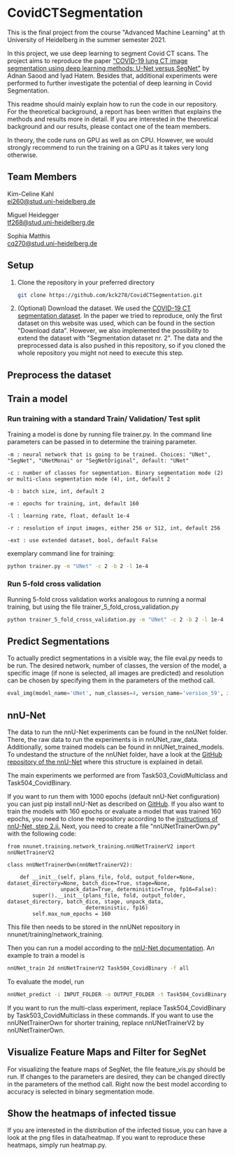 # CovidCTSegmentation
This is the final project from the course "Advanced Machine Learning" at th University of Heidelberg in the summer semester 2021.

In this project, we use deep learning to segment Covid CT scans. The project aims to reproduce the paper ["COVID-19 lung CT image segmentation using deep learning methods: U-Net versus SegNet"](https://bmcmedimaging.biomedcentral.com/articles/10.1186/s12880-020-00529-5) by Adnan Saood and Iyad Hatem. Besides that, additional experiments were performed to further investigate the potential of deep learning in Covid Segmentation.

This readme should mainly explain how to run the code in our repository. For the theoretical background, a report has been written that explains the methods and results more in detail. If you are interested in the theoretical background and our results, please contact one of the team members.

In theory, the code runs on GPU as well as on CPU. However, we would strongly recommend to run the training on a GPU as it takes very long otherwise.

## Team Members
Kim-Celine Kahl  
ei260@stud.uni-heidelberg.de  

Miguel Heidegger  
tf268@stud.uni-heidelberg.de

Sophia Matthis  
cq270@stud.uni-heidelberg.de

## Setup
1. Clone the repository in your preferred directory
    ```bash
    git clone https://github.com/kck278/CovidCTSegmentation.git
    ```
<!--Install required packages Vielleicht sollten wir noch eine requirements.txt machen-->
2. (Optional) Download the dataset. We used the  [COVID-19 CT segmentation dataset](http://medicalsegmentation.com/covid19/). In the paper we tried to reproduce, only the first dataset on this website was used, which can be found in the section "Download data". However, we also implemented the possibility to extend the dataset with "Segmentation dataset nr. 2". The data and the preprocessed data is also pushed in this repository, so if you cloned the whole repository you might not need to execute this step.

## Preprocess the dataset

## Train a model

### Run training with a standard Train/ Validation/ Test split
Training a model is done by running file trainer.py. In the command line parameters can be passed in to determine the training parameter. 

    -m : neural network that is going to be trained. Choices: "UNet", "SegNet", "UNetMonai" or "SegNetOriginal", default: "UNet"

    -c : number of classes for segmentation. Binary segmentation mode (2) or multi-class segmentation mode (4), int, default 2

    -b : batch size, int, default 2

    -e : epochs for training, int, default 160

    -l : learning rate, float, default 1e-4

    -r : resolution of input images, either 256 or 512, int, default 256

    -ext : use extended dataset, bool, default False

exemplary command line for training:

```bash
python trainer.py -m "UNet" -c 2 -b 2 -l 1e-4
```

### Run 5-fold cross validation
Running 5-fold cross validation works analogous to running a normal training, but using the file trainer_5_fold_cross_validation.py

```bash
python trainer_5_fold_cross_validation.py -m "UNet" -c 2 -b 2 -l 1e-4
```

## Predict Segmentations
To actually predict segmentations in a visible way, the file eval.py needs to be run.
The desired network, number of classes, the version of the model, a specific image (if none is selected, all images are predicted) and resolution can be chosen by specifying them in the parameters of the method call.

```python
eval_img(model_name='UNet', num_classes=4, version_name='version_59', image_name=None, resolution=256)
```
## nnU-Net
The data to run the nnU-Net experiments can be found in the nnUNet folder. There, the raw data to run the experiments is in nnUNet_raw_data. Additionally, some trained models can be found in nnUNet_trained_models. 
To undestand the structure of the nnUNet folder, have a look at the [GitHub repository of the nnU-Net](https://github.com/MIC-DKFZ/nnUNet) where this structure is explained in detail.

The main experiments we performed are from Task503_CovidMulticlass and Task504_CovidBinary. 

If you want to run them with 1000 epochs (default nnU-Net configuration) you can just pip install nnU-Net as described on [GitHub](https://github.com/MIC-DKFZ/nnUNet). If you also want to train the models with 160 epochs or evaluate a model that was trained 160 epochs, you need to clone the repository according to the [instructions of nnU-Net, step 2.ii.](https://github.com/MIC-DKFZ/nnUNet#installation) Next, you need to create a file "nnUNetTrainerOwn.py" with the following code:

```
from nnunet.training.network_training.nnUNetTrainerV2 import nnUNetTrainerV2

class nnUNetTrainerOwn(nnUNetTrainerV2):

    def __init__(self, plans_file, fold, output_folder=None, dataset_directory=None, batch_dice=True, stage=None,
                 unpack_data=True, deterministic=True, fp16=False):
        super().__init__(plans_file, fold, output_folder, dataset_directory, batch_dice, stage, unpack_data,
                         deterministic, fp16)
        self.max_num_epochs = 160
```
This file then needs to be stored in the nnUNet repository in nnunet/training/network_training.

Then you can run a model according to the [nnU-Net documentation](https://github.com/MIC-DKFZ/nnUNet#2d-u-net). An example to train a model is

```bash
nnUNet_train 2d nnUNetTrainerV2 Task504_CovidBinary -f all
```

To evaluate the model, run 

```bash
nnUNet_predict -i INPUT_FOLDER -o OUTPUT_FOLDER -t Task504_CovidBinary -m 2d -f all -tr nnUNetTrainerV2
```

If you want to run the multi-class experiment, replace Task504_CovidBinary by Task503_CovidMulticlass in these commands. If you want to use the nnUNetTrainerOwn for shorter training, replace nnUNetTrainerV2 by nnUNetTrainerOwn. 

## Visualize Feature Maps and Filter for SegNet
For visualizing the feature maps of SegNet, the file feature_vis.py should be run. If changes to the parameters are desired, they can be changed directly in the parameters of the method call. Right now the best model according to accuracy is selected in binary segmentation mode.

## Show the heatmaps of infected tissue
If you are interested in the distribution of the infected tissue, you can have a look at the png files in data/heatmap. If you want to reproduce these heatmaps, simply run heatmap.py. 